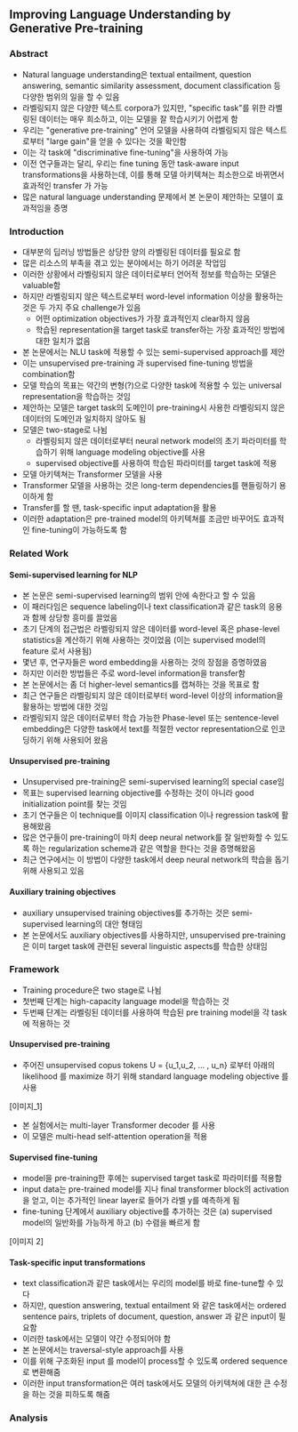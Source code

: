 ## Improving Language Understanding by Generative Pre-training

### Abstract
- Natural language understanding은 textual entailment, question answering, semantic similarity assessment, document classification 등 다양한 범위의 일을 할 수 있음
- 라벨링되지 않은 다양한 텍스트 corpora가 있지만, "specific task"를 위한 라벨링된 데이터는 매우 희소하고, 이는 모델을 잘 학습시키기 어렵게 함
- 우리는 "generative pre-training" 언어 모델을 사용하여 라벨링되지 않은 텍스트로부터 "large gain"을 얻을 수 있다는 것을 확인함
- 이는 각 task에 "discriminative fine-tuning"을 사용하여 가능
- 이전 연구들과는 달리, 우리는 fine tuning 동안 task-aware input transformations을 사용하는데, 이를 통해 모델 아키텍쳐는 최소한으로 바뀌면서 효과적인 transfer 가 가능
- 많은 natural language understanding 문제에서 본 논문이 제안하는 모델이 효과적임을 증명

### Introduction
- 대부분의 딥러닝 방법들은 상당한 양의 라벨링된 데이터를 필요로 함
- 많은 리소스의 부족을 겪고 있는 분야에서는 하기 어려운 작업임
- 이러한 상황에서 라벨링되지 않은 데이터로부터 언어적 정보를 학습하는 모델은 valuable함
- 하지만 라벨링되지 않은 텍스트로부터 word-level information 이상을 활용하는 것은 두 가지 주요 challenge가 있음
  - 어떤 optimization objectives가 가장 효과적인지 clear하지 않음
  - 학습된 representation을 target task로 transfer하는 가장 효과적인 방법에 대한 일치가 없음
- 본 논문에서는 NLU task에 적용할 수 있는 semi-supervised approach를 제안
- 이는 unsupervised pre-training 과 supervised fine-tuning 방법을 combination함
- 모델 학습의 목표는 약간의 변형(?)으로 다양한 task에 적용할 수 있는 universal representation을 학습하는 것임
- 제안하는 모델은 target task의 도메인이 pre-training시 사용한 라벨링되지 않은 데이터의 도메인과 일치하지 않아도 됨
- 모델은 two-stage로 나뉨
  - 라벨링되지 않은 데이터로부터 neural network model의 초기 파라미터를 학습하기 위해 language modeling objective를 사용
  - supervised objective를 사용하여 학습된 파라미터를 target task에 적용
- 모델 아키텍쳐는 Transformer 모델을 사용
- Transformer 모델을 사용하는 것은 long-term dependencies를 핸들링하기 용이하게 함
- Transfer를 할 땐, task-specific input adaptation을 활용
- 이러한 adaptation은 pre-trained model의 아키텍쳐를 조금만 바꾸어도 효과적인 fine-tuning이 가능하도록 함

### Related Work
#### Semi-supervised learning for NLP
- 본 논문은 semi-supervised learning의 범위 안에 속한다고 할 수 있음
- 이 패러다임은 sequence labeling이나 text classification과 같은 task의 응용과 함께 상당항 흥미를 끌었음
- 초기 단계의 접근법은 라벨링되지 않은 데이터를 word-level 혹은 phase-level statistics을 계산하기 위해 사용하는 것이었음 (이는 supervised model의 feature 로서 사용됨)
- 몇년 후, 연구자들은 word embedding을 사용하는 것의 장점을 증명하였음
- 하지만 이러한 방법들은 주로 word-level information을 transfer함
- 본 논문에서는 좀 더 higher-level semantics를 캡쳐하는 것을 목표로 함
- 최근 연구들은 라벨링되지 않은 데이터로부터 word-level 이상의 information을 활용하는 방법에 대한 것임
- 라벨링되지 않은 데이터로부터 학습 가능한 Phase-level 또는 sentence-level embedding은 다양한 task에서 text를 적절한 vector representation으로 인코딩하기 위해 사용되어 왔음

#### Unsupervised pre-training
- Unsupervised pre-training은 semi-supervised learning의 special case임
- 목표는 supervised learning objective를 수정하는 것이 아니라 good initialization point를 찾는 것임
- 초기 연구들은 이 technique를 이미지 classification 이나 regression task에 활용해왔음
- 많은 연구들이 pre-training이 마치 deep neural network를 잘 일반화할 수 있도록 하는 regularization scheme과 같은 역할을 한다는 것을 증명해왔음
- 최근 연구에서는 이 방법이 다양한 task에서 deep neural network의 학습을 돕기 위해 사용되고 있음

#### Auxiliary training objectives
- auxiliary unsupervised training objectives를 추가하는 것은 semi-supervised learning의 대안 형태임
- 본 논문에서도 auxiliary objectives를 사용하지만, unsupervised pre-training은 이미 target task에 관련된 several linguistic aspects를 학습한 상태임

### Framework
- Training procedure은 two stage로 나뉨
- 첫번째 단계는 high-capacity language model을 학습하는 것
- 두번째 단계는 라벨링된 데이터를 사용하여 학습된 pre training model을 각 task에 적용하는 것

#### Unsupervised pre-training
- 주어진 unsupervised copus tokens U = {u_1,u_2, ... , u_n} 로부터 아래의 likelihood 를 maximize 하기 위해 standard language modeling objective 를 사용

[이미지_1]

- 본 실험에서는 multi-layer Transformer decoder 를 사용
- 이 모델은 multi-head self-attention operation을 적용

#### Supervised fine-tuning
- model을 pre-training한 후에는 supervised target task로 파라미터를 적용함
- input data는 pre-trained model를 지나 final transformer block의 activation 을 얻고, 이는 추가적인 linear layer로 들어가 라벨 y를 예측하게 됨
- fine-tuning 단계에서 auxiliary objective를 추가하는 것은 (a) supervised model의 일반화를 가능하게 하고 (b) 수렴을 빠르게 함

[이미지 2]

#### Task-specific input transformations
- text classification과 같은 task에서는 우리의 model를 바로 fine-tune할 수 있다
- 하지만, question answering, textual entailment 와 같은 task에서는 ordered sentence pairs, triplets of document, question, answer 과 같은 input이 필요함
- 이러한 task에서는 모델이 약간 수정되어야 함
- 본 논문에서는 traversal-style approach를 사용
- 이를 위해 구조화된 input 를 model이 process할 수 있도록 ordered sequence 로 변환해줌
- 이러한 input transformation은 여러 task에서도 모델의 아키텍쳐에 대한 큰 수정을 하는 것을 피하도록 해줌

### Analysis



